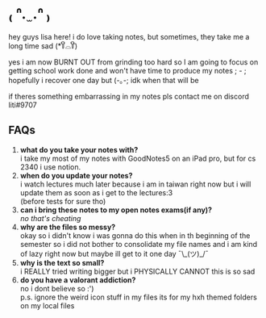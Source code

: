 # ₍ ᐢ. ̫ .ᐢ ₎

hey guys lisa here! i do love taking notes, but sometimes, they take me a long time sad (\*꒦ິ⌓꒦ີ) <br />

yes i am now BURNT OUT from grinding too hard so I am going to focus on getting school work done and won't have time to produce my notes ; - ;<br />
hopefully i recover one day but (-｡-; idk when that will be<br />

if theres something embarrassing in my notes pls contact me on discord liti#9707 <br>

## FAQs

1. **what do you take your notes with?**<br />
   i take my most of my notes with GoodNotes5 on an iPad pro, but for cs 2340 i use notion.<br />
2. **when do you update your notes?**<br />
   i watch lectures much later because i am in taiwan right now but i will update them as soon as i get to the lectures:3<br />
   (before tests for sure tho)
3. **can i bring these notes to my open notes exams(if any)?** <br />
   _no that's cheating_
4. **why are the files so messy?** <br />
   okay so i didn't know i was gonna do this when in th beginning of the semester so i did not bother to consolidate my file names and i am kind of lazy right now but maybe ill get to it one day ¯\\\_(ツ)\_/¯
5. **why is the text so small?** <br />
   i REALLY tried writing bigger but i PHYSICALLY CANNOT this is so sad
6. **do you have a valorant addiction?** <br />
   no i dont believe so :')
   <br>
   p.s. ignore the weird icon stuff in my files its for my hxh themed folders on my local files
